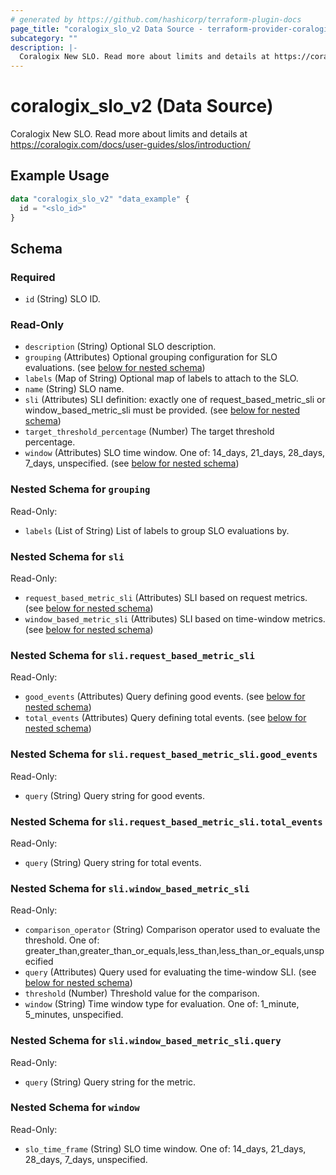 ```yaml
---
# generated by https://github.com/hashicorp/terraform-plugin-docs
page_title: "coralogix_slo_v2 Data Source - terraform-provider-coralogix"
subcategory: ""
description: |-
  Coralogix New SLO. Read more about limits and details at https://coralogix.com/docs/user-guides/slos/introduction/
---
```


# coralogix_slo_v2 (Data Source)

Coralogix New SLO. Read more about limits and details at https://coralogix.com/docs/user-guides/slos/introduction/

## Example Usage

```terraform
data "coralogix_slo_v2" "data_example" {
  id = "<slo_id>"
}
```

<!-- schema generated by tfplugindocs -->
## Schema

### Required

- `id` (String) SLO ID.

### Read-Only

- `description` (String) Optional SLO description.
- `grouping` (Attributes) Optional grouping configuration for SLO evaluations. (see [below for nested schema](#nestedatt--grouping))
- `labels` (Map of String) Optional map of labels to attach to the SLO.
- `name` (String) SLO name.
- `sli` (Attributes) SLI definition: exactly one of request_based_metric_sli or window_based_metric_sli must be provided. (see [below for nested schema](#nestedatt--sli))
- `target_threshold_percentage` (Number) The target threshold percentage.
- `window` (Attributes) SLO time window. One of: 14_days, 21_days, 28_days, 7_days, unspecified. (see [below for nested schema](#nestedatt--window))

<a id="nestedatt--grouping"></a>
### Nested Schema for `grouping`

Read-Only:

- `labels` (List of String) List of labels to group SLO evaluations by.


<a id="nestedatt--sli"></a>
### Nested Schema for `sli`

Read-Only:

- `request_based_metric_sli` (Attributes) SLI based on request metrics. (see [below for nested schema](#nestedatt--sli--request_based_metric_sli))
- `window_based_metric_sli` (Attributes) SLI based on time-window metrics. (see [below for nested schema](#nestedatt--sli--window_based_metric_sli))

<a id="nestedatt--sli--request_based_metric_sli"></a>
### Nested Schema for `sli.request_based_metric_sli`

Read-Only:

- `good_events` (Attributes) Query defining good events. (see [below for nested schema](#nestedatt--sli--request_based_metric_sli--good_events))
- `total_events` (Attributes) Query defining total events. (see [below for nested schema](#nestedatt--sli--request_based_metric_sli--total_events))

<a id="nestedatt--sli--request_based_metric_sli--good_events"></a>
### Nested Schema for `sli.request_based_metric_sli.good_events`

Read-Only:

- `query` (String) Query string for good events.


<a id="nestedatt--sli--request_based_metric_sli--total_events"></a>
### Nested Schema for `sli.request_based_metric_sli.total_events`

Read-Only:

- `query` (String) Query string for total events.



<a id="nestedatt--sli--window_based_metric_sli"></a>
### Nested Schema for `sli.window_based_metric_sli`

Read-Only:

- `comparison_operator` (String) Comparison operator used to evaluate the threshold. One of: greater_than,greater_than_or_equals,less_than,less_than_or_equals,unspecified
- `query` (Attributes) Query used for evaluating the time-window SLI. (see [below for nested schema](#nestedatt--sli--window_based_metric_sli--query))
- `threshold` (Number) Threshold value for the comparison.
- `window` (String) Time window type for evaluation. One of: 1_minute, 5_minutes, unspecified.

<a id="nestedatt--sli--window_based_metric_sli--query"></a>
### Nested Schema for `sli.window_based_metric_sli.query`

Read-Only:

- `query` (String) Query string for the metric.




<a id="nestedatt--window"></a>
### Nested Schema for `window`

Read-Only:

- `slo_time_frame` (String) SLO time window. One of: 14_days, 21_days, 28_days, 7_days, unspecified.
